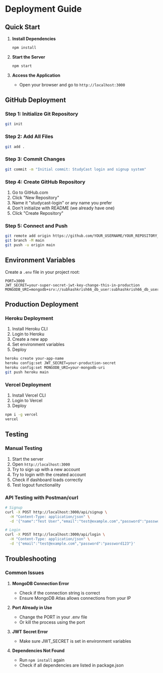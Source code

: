 # Deployment Guide

## Quick Start

1. **Install Dependencies**
   ```bash
   npm install
   ```

2. **Start the Server**
   ```bash
   npm start
   ```

3. **Access the Application**
   - Open your browser and go to `http://localhost:3000`

## GitHub Deployment

### Step 1: Initialize Git Repository
```bash
git init
```

### Step 2: Add All Files
```bash
git add .
```

### Step 3: Commit Changes
```bash
git commit -m "Initial commit: StudyCast login and signup system"
```

### Step 4: Create GitHub Repository
1. Go to GitHub.com
2. Click "New Repository"
3. Name it "studycast-login" or any name you prefer
4. Don't initialize with README (we already have one)
5. Click "Create Repository"

### Step 5: Connect and Push
```bash
git remote add origin https://github.com/YOUR_USERNAME/YOUR_REPOSITORY_NAME.git
git branch -M main
git push -u origin main
```

## Environment Variables

Create a `.env` file in your project root:
```env
PORT=3000
JWT_SECRET=your-super-secret-jwt-key-change-this-in-production
MONGODB_URI=mongodb+srv://subhashkrish66_db_user:subhashkrish66_db_user@subhash1.uvonm7n.mongodb.net/studycast
```

## Production Deployment

### Heroku Deployment
1. Install Heroku CLI
2. Login to Heroku
3. Create a new app
4. Set environment variables
5. Deploy

```bash
heroku create your-app-name
heroku config:set JWT_SECRET=your-production-secret
heroku config:set MONGODB_URI=your-mongodb-uri
git push heroku main
```

### Vercel Deployment
1. Install Vercel CLI
2. Login to Vercel
3. Deploy

```bash
npm i -g vercel
vercel
```

## Testing

### Manual Testing
1. Start the server
2. Open `http://localhost:3000`
3. Try to sign up with a new account
4. Try to login with the created account
5. Check if dashboard loads correctly
6. Test logout functionality

### API Testing with Postman/curl
```bash
# Signup
curl -X POST http://localhost:3000/api/signup \
  -H "Content-Type: application/json" \
  -d '{"name":"Test User","email":"test@example.com","password":"password123"}'

# Login
curl -X POST http://localhost:3000/api/login \
  -H "Content-Type: application/json" \
  -d '{"email":"test@example.com","password":"password123"}'
```

## Troubleshooting

### Common Issues

1. **MongoDB Connection Error**
   - Check if the connection string is correct
   - Ensure MongoDB Atlas allows connections from your IP

2. **Port Already in Use**
   - Change the PORT in your .env file
   - Or kill the process using the port

3. **JWT Secret Error**
   - Make sure JWT_SECRET is set in environment variables

4. **Dependencies Not Found**
   - Run `npm install` again
   - Check if all dependencies are listed in package.json
